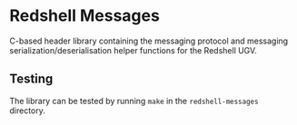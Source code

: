 # Redshell Messages

C-based header library containing the messaging protocol and messaging 
serialization/deserialisation helper functions for the Redshell UGV.  

## Testing
The library can be tested by running `make` in the `redshell-messages` directory.
